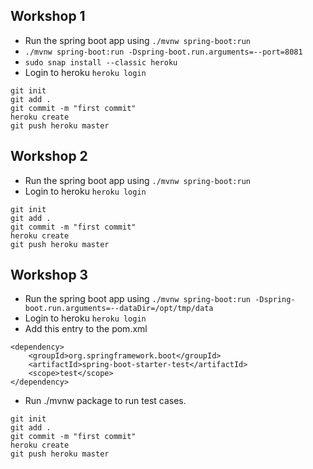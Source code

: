 ## Workshop 1

- Run the spring boot app using `./mvnw spring-boot:run`
- `./mvnw spring-boot:run -Dspring-boot.run.arguments=--port=8081`
- `sudo snap install --classic heroku`
- Login to heroku `heroku login`

```
git init
git add .
git commit -m "first commit"
heroku create
git push heroku master
```

## Workshop 2

- Run the spring boot app using `./mvnw spring-boot:run`
- Login to heroku `heroku login`

```
git init
git add .
git commit -m "first commit"
heroku create
git push heroku master
```

## Workshop 3

- Run the spring boot app using `./mvnw spring-boot:run -Dspring-boot.run.arguments=--dataDir=/opt/tmp/data`
- Login to heroku `heroku login`
- Add this entry to the pom.xml

```
<dependency>
	<groupId>org.springframework.boot</groupId>
	<artifactId>spring-boot-starter-test</artifactId>
	<scope>test</scope>
</dependency>
```

- Run ./mvnw package to run test cases.

```
git init
git add .
git commit -m "first commit"
heroku create
git push heroku master
```
